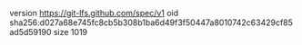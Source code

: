 version https://git-lfs.github.com/spec/v1
oid sha256:d027a68e745fc8cb5b308b1ba6d49f3f50447a8010742c63429cf85ad5d59190
size 1019
